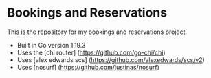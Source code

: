 # Bookings and Reservations

This is the repository for my bookings and reservations project.

- Built in Go version 1.19.3
- Uses the [chi router] (https://github.com/go-chi/chi)
- Uses [alex edwards scs] (https://github.com/alexedwards/scs/v2)
- Uses [nosurf] (https://github.com/justinas/nosurf)